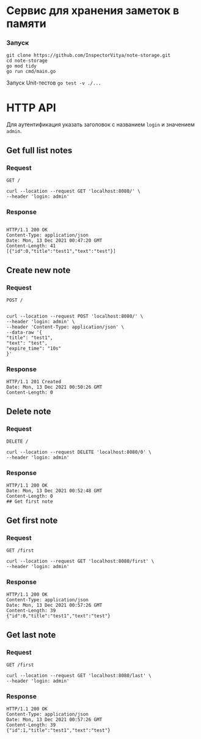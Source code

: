 # Сервис для хранения заметок в памяти
### Запуск
```
git clone https://github.com/InspectorVitya/note-storage.git
cd note-storage
go mod tidy
go run cmd/main.go
```

Запуск Unit-тестов
```go test -v ./...```

# HTTP API
Для аутентификация указать заголовок с названием `login` и значением `admin`.
## Get full list notes

### Request

`GET /`
```
curl --location --request GET 'localhost:8080/' \
--header 'login: admin'
```

### Response
```

HTTP/1.1 200 OK
Content-Type: application/json
Date: Mon, 13 Dec 2021 00:47:20 GMT
Content-Length: 41
[{"id":0,"title":"test1","text":"test"}]
```

## Create new note

### Request

`POST /`
```

curl --location --request POST 'localhost:8080/' \
--header 'login: admin' \
--header 'Content-Type: application/json' \
--data-raw '{
"title": "test1",
"text": "test",
"expire_time": "10s"
}'
```

### Response
```
HTTP/1.1 201 Created
Date: Mon, 13 Dec 2021 00:50:26 GMT
Content-Length: 0
```
## Delete note

### Request

`DELETE /`
```
curl --location --request DELETE 'localhost:8080/0' \
--header 'login: admin'
```
### Response
```
HTTP/1.1 200 OK
Date: Mon, 13 Dec 2021 00:52:48 GMT
Content-Length: 0
## Get first note
```

## Get first note
### Request
`GET /first`
```
curl --location --request GET 'localhost:8080/first' \
--header 'login: admin'
```
### Response
```
HTTP/1.1 200 OK
Content-Type: application/json
Date: Mon, 13 Dec 2021 00:57:26 GMT
Content-Length: 39
{"id":0,"title":"test1","text":"test"}
```
## Get last note
### Request

`GET /first`
```
curl --location --request GET 'localhost:8080/last' \
--header 'login: admin'
```
### Response
```
HTTP/1.1 200 OK
Content-Type: application/json
Date: Mon, 13 Dec 2021 00:57:26 GMT
Content-Length: 39
{"id":1,"title":"test1","text":"test"}
```
